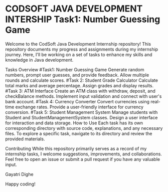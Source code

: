 # CODSOFT JAVA DEVELOPMENT INTERSHIP Task1: Number Guessing Game


Welcome to the CodSoft Java Development Internship repository! This repository documents my progress and assignments during my internship journey. Here, I'll be working on a set of tasks to enhance my skills and knowledge in Java development.

Tasks Overview
#Task1: Number Guessing Game
Generate random numbers, prompt user guesses, and provide feedback.
Allow multiple rounds and calculate scores.
#Task 2: Student Grade Calculator
Calculate total marks and average percentage.
Assign grades and display results.
#Task 3: ATM Interface
Create an ATM class with withdraw, deposit, and checkBalance methods.
Implement input validation and connect with user's bank account.
#Task 4: Currency Converter
Convert currencies using real-time exchange rates.
Provide a user-friendly interface for currency conversion.
#Task 5: Student Management System
Manage students with Student and StudentManagementSystem classes.
Design a user interface for interaction and data storage.
How to Use
Each task has its own corresponding directory with source code, explanations, and any necessary files. To explore a specific task, navigate to its directory and review the provided materials.

Contributing
While this repository primarily serves as a record of my internship tasks, I welcome suggestions, improvements, and collaborations. Feel free to open an issue or submit a pull request if you have any valuable input.

Gayatri Dighe

Happy coding!
